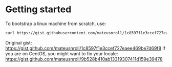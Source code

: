 # Getting started

To bootstrap a linux machine from scratch, use:

```sh
curl https://gist.githubusercontent.com/mateusnroll/1c8597f1e3ccef727eaee469be7d69f8/raw/37c3ae8a5a3b64647a018217191290f62ece3176/bootstrap_chef_breakingmachine.sh | bash
```

Original gist: https://gist.github.com/mateusnroll/1c8597f1e3ccef727eaee469be7d69f8
If you are on CentOS, you might want to fix your locale: https://gist.github.com/mateusnroll/9b528b410ab13319307411d159e39478
